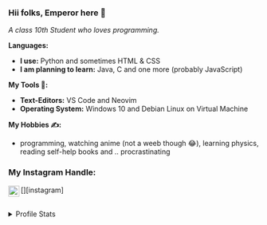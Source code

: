 ### Hii folks, Emperor here 🤟
*A class 10th Student who loves programming.*

**Languages:**
  - **I use:** Python and sometimes HTML & CSS
  - **I am planning to learn:** Java, C and one more (probably JavaScript)

**My Tools 🔧:**
  - **Text-Editors:** VS Code and Neovim 
  - **Operating System:** Windows 10 and Debian Linux on Virtual Machine

**My Hobbies ✍:**
  - programming, watching anime (not a weeb though 😂), learning physics, reading self-help books and .. procrastinating

### My Instagram Handle:

[<img align="left" alt="codeSTACKr | Instagram" width="22px" src="https://cdn.jsdelivr.net/npm/simple-icons@v3/icons/instagram.svg" />][instagram]

<br />

<details>
  <summary> Profile Stats </summary>
  <br/>
  <img src="https://github-readme-stats.vercel.app/api/?username=E-M-P-E-R-O-R&layout=compact&show_icons=true&include_all_commits=true&hide_border=false&theme=radical"/>  
</details>


